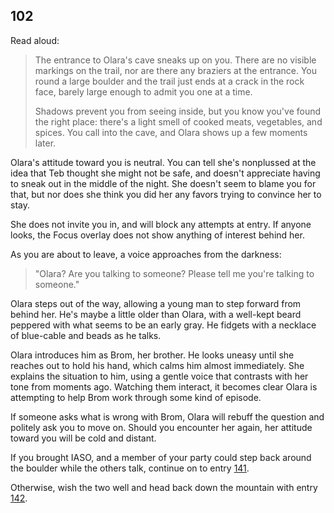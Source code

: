 ## 102

Read aloud:

> The entrance to Olara's cave sneaks up on you.
> There are no visible markings on the trail, nor are there any braziers at the entrance.
> You round a large boulder and the trail just ends at a crack in the rock face, barely large enough to admit you one at a time.
> 
> Shadows prevent you from seeing inside, but you know you've found the right place: there's a light smell of cooked meats, vegetables, and spices.
> You call into the cave, and Olara shows up a few moments later.

Olara's attitude toward you is neutral.
You can tell she's nonplussed at the idea that Teb thought she might not be safe, and doesn't appreciate having to sneak out in the middle of the night.
She doesn't seem to blame you for that, but nor does she think you did her any favors trying to convince her to stay.

She does not invite you in, and will block any attempts at entry.
If anyone looks, the Focus overlay does not show anything of interest behind her.

As you are about to leave, a voice approaches from the darkness:

> "Olara?  Are you talking to someone?  Please tell me you're talking to someone."

Olara steps out of the way, allowing a young man to step forward from behind her.
He's maybe a little older than Olara, with a well-kept beard peppered with what seems to be an early gray. 
He fidgets with a necklace of blue-cable and beads as he talks.

Olara introduces him as Brom, her brother.
He looks uneasy until she reaches out to hold his hand, which calms him almost immediately.
She explains the situation to him, using a gentle voice that contrasts with her tone from moments ago.
Watching them interact, it becomes clear Olara is attempting to help Brom work through some kind of episode.

If someone asks what is wrong with Brom, Olara will rebuff the question and politely ask you to move on.
Should you encounter her again, her attitude toward you will be cold and distant.

If you brought IASO, and a member of your party could step back around the boulder while the others talk, continue on to entry [141](141-iaso-brom.md).

Otherwise, wish the two well and head back down the mountain with entry [142](142-back-down.md).
